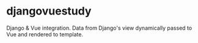 # djangovuestudy
Django &amp; Vue integration. Data from Django's view dynamically passed to Vue and rendered to template.
